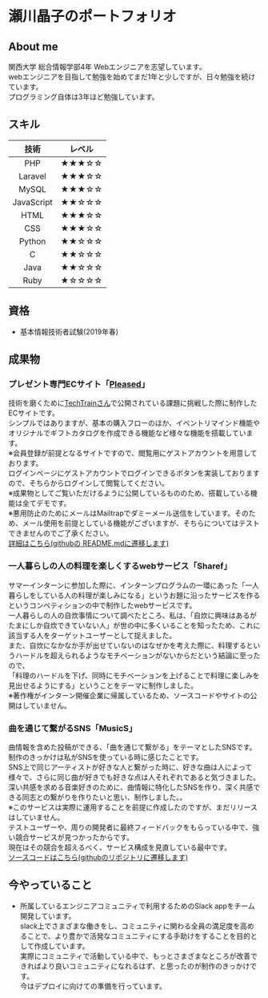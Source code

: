 # 瀬川晶子のポートフォリオ

## About me
関西大学 総合情報学部4年 Webエンジニアを志望しています。<br>
webエンジニアを目指して勉強を始めてまだ1年と少しですが、日々勉強を続けています。<br>
プログラミング自体は3年ほど勉強しています。

## スキル
| 技術 | レベル |
|:----:|:----:|
| PHP | ★★★☆☆ |
| Laravel | ★★★☆☆ |
| MySQL | ★★★☆☆ |
| JavaScript | ★★☆☆☆ |
| HTML | ★★★☆☆ |
| CSS | ★★★☆☆ |
| Python | ★★☆☆☆ |
| C | ★★☆☆☆ |
| Java | ★★☆☆☆ |
| Ruby | ★☆☆☆☆ |

## 資格
- 基本情報技術者試験(2019年春)

## 成果物
### プレゼント専門ECサイト「[Pleased](https://tanp-mission.tk/)」
技術を磨くために[TechTrainさん](https://techbowl.co.jp/techtrain)で公開されている課題に挑戦した際に制作したECサイトです。<br>
シンプルではありますが、基本の購入フローのほか、イベントリマインド機能やオリジナルでギフトカタログを作成できる機能など様々な機能を搭載しています。<br>
※会員登録が前提となるサイトですので、閲覧用にゲストアカウントを用意しております。<br>
ログインページにゲストアカウントでログインできるボタンを実装しておりますので、そちらからログインして閲覧してください。<br>
※成果物としてご覧いただけるように公開しているもののため、搭載している機能は全てデモです。<br>
※悪用防止のためにメールはMailtrapでダミーメール送信をしています。そのため、メール使用を前提としている機能がございますが、そちらについてはテストできませんのでご了承ください。<br>
[詳細はこちら(githubの README.mdに遷移します)](https://github.com/shoko218/tanp_mission/blob/master/README.md)

### 一人暮らしの人の料理を楽しくするwebサービス「Sharef」
サマーインターンに参加した際に、インターンプログラムの一環にあった「一人暮らしをしている人の料理が楽しみになる」というお題に沿ったサービスを作るというコンペティションの中で制作したwebサービスです。<br>
一人暮らしの人の自炊事情について調べたところ、私は、「自炊に興味はあるがたまにしか自炊できていない人」が世の中に多くいることを知ったため、これに該当する人をターゲットユーザーとして捉えました。<br>
また、自炊になかなか手が出せていないのはなぜかを考えた際に、料理するというハードルを超えられるようなモチベーションがないからだという結論に至ったので、<br>
「料理のハードルを下げ、同時にモチベーションを上げることで料理に楽しみを見出せるようにする」ということをテーマに制作しました。<br>
※著作権がインターン開催企業に帰属しているため、ソースコードやサイトの公開はしていません。

### 曲を通じて繋がるSNS「MusicS」
曲情報を含めた投稿ができる、「曲を通じて繋がる」をテーマとしたSNSです。制作のきっかけは私がSNSを使っている時に感じたことです。<br>
SNS上で同じアーティストが好きな人と繋がった時に、好きな曲は人によって様々で、さらに同じ曲が好きでも好きな点は人それぞれであると気づきました。<br>
深い共感を求める音楽好きのために、曲情報に特化したSNSを作り、深く共感できる同志との繋がりを作りたいと思い、制作しました。。<br>
※このサービスは実際に運用することを前提に作成したのですが、まだリリースはしていません。<br>
テストユーザーや、周りの開発者に最終フィードバックをもらっている中で、強い競合サービスが見つかったからです。<br>
現在はその競合を超えるべく、サービス構成を見直している最中です。<br>
[ソースコードはこちら(githubのリポジトリに遷移します)](https://github.com/shoko218/music_sns)

## 今やっていること
- 所属しているエンジニアコミュニティで利用するためのSlack appをチーム開発しています。<br>
slack上でさまざまな働きをし、コミュニティに関わる全員の満足度を高めることで、より豊かで活発なコミュニティにする手助けをすることを目的として作成しています。<br>
実際にコミュニティで活動している中で、もっとさまざまなところが改善できればより良いコミュニティになれるはず、と思ったのが制作のきっかけです。<br>
今はデプロイに向けての準備を行っています。
